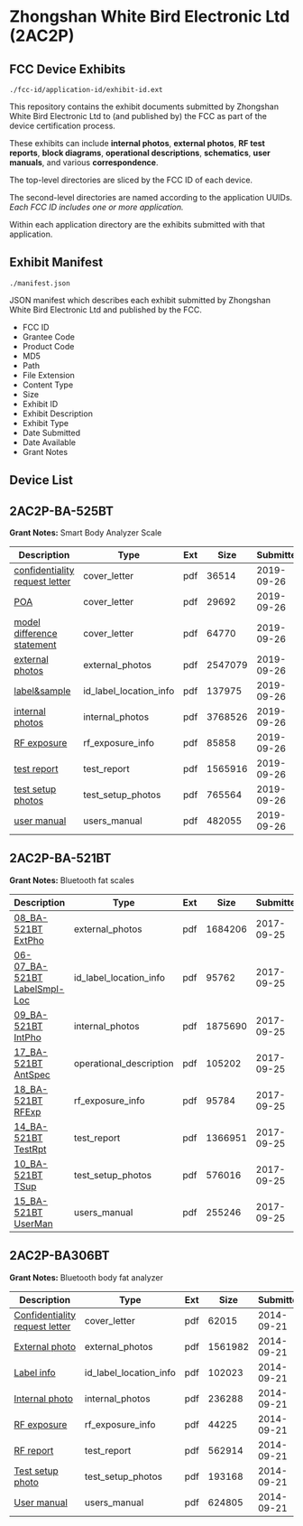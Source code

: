 # Zhongshan White Bird Electronic Ltd (2AC2P)
## FCC Device Exhibits

```
./fcc-id/application-id/exhibit-id.ext
```

This repository contains the exhibit documents submitted by Zhongshan White Bird Electronic Ltd to (and published by) the FCC as part of the device certification process.

These exhibits can include **internal photos**, **external photos**, **RF test reports**, **block diagrams**, **operational descriptions**, **schematics**, **user manuals**, and various **correspondence**.

The top-level directories are sliced by the FCC ID of each device.

The second-level directories are named according to the application UUIDs. *Each FCC ID includes one or more application.*

Within each application directory are the exhibits submitted with that application. 

## Exhibit Manifest

```
./manifest.json
```

JSON manifest which describes each exhibit submitted by Zhongshan White Bird Electronic Ltd and published by the FCC.

- FCC ID
- Grantee Code
- Product Code
- MD5
- Path
- File Extension
- Content Type
- Size
- Exhibit ID
- Exhibit Description
- Exhibit Type
- Date Submitted
- Date Available
- Grant Notes

## Device List
## 2AC2P-BA-525BT
**Grant Notes:** Smart Body Analyzer Scale

| Description | Type | Ext | Size | Submitted | Available |
| ----------- | ---- | --- | ---- | --------- | --------- |
| [confidentiality request letter](2AC2P-BA-525BT/467a9e2ee65b6a69f090204d4c484bc6/4459387.pdf) | cover_letter | pdf | 36514 | 2019-09-26 | 2019-09-26 |
| [POA](2AC2P-BA-525BT/467a9e2ee65b6a69f090204d4c484bc6/4459388.pdf) | cover_letter | pdf | 29692 | 2019-09-26 | 2019-09-26 |
| [model difference statement](2AC2P-BA-525BT/467a9e2ee65b6a69f090204d4c484bc6/4459393.pdf) | cover_letter | pdf | 64770 | 2019-09-26 | 2019-09-26 |
| [external photos](2AC2P-BA-525BT/467a9e2ee65b6a69f090204d4c484bc6/4459386.pdf) | external_photos | pdf | 2547079 | 2019-09-26 | 2019-09-26 |
| [label&sample](2AC2P-BA-525BT/467a9e2ee65b6a69f090204d4c484bc6/4459392.pdf) | id_label_location_info | pdf | 137975 | 2019-09-26 | 2019-09-26 |
| [internal photos](2AC2P-BA-525BT/467a9e2ee65b6a69f090204d4c484bc6/4459391.pdf) | internal_photos | pdf | 3768526 | 2019-09-26 | 2019-09-26 |
| [RF exposure](2AC2P-BA-525BT/467a9e2ee65b6a69f090204d4c484bc6/4459389.pdf) | rf_exposure_info | pdf | 85858 | 2019-09-26 | 2019-09-26 |
| [test report](2AC2P-BA-525BT/467a9e2ee65b6a69f090204d4c484bc6/4459390.pdf) | test_report | pdf | 1565916 | 2019-09-26 | 2019-09-26 |
| [test setup photos](2AC2P-BA-525BT/467a9e2ee65b6a69f090204d4c484bc6/4459394.pdf) | test_setup_photos | pdf | 765564 | 2019-09-26 | 2019-09-26 |
| [user manual](2AC2P-BA-525BT/467a9e2ee65b6a69f090204d4c484bc6/4459395.pdf) | users_manual | pdf | 482055 | 2019-09-26 | 2019-09-26 |
## 2AC2P-BA-521BT
**Grant Notes:** Bluetooth fat scales

| Description | Type | Ext | Size | Submitted | Available |
| ----------- | ---- | --- | ---- | --------- | --------- |
| [08_BA-521BT ExtPho](2AC2P-BA-521BT/78f0154d38c47046dc754ea75374349e/3578197.pdf) | external_photos | pdf | 1684206 | 2017-09-25 | 2017-09-25 |
| [06-07_BA-521BT LabelSmpl-Loc](2AC2P-BA-521BT/78f0154d38c47046dc754ea75374349e/3578194.pdf) | id_label_location_info | pdf | 95762 | 2017-09-25 | 2017-09-25 |
| [09_BA-521BT IntPho](2AC2P-BA-521BT/78f0154d38c47046dc754ea75374349e/3578200.pdf) | internal_photos | pdf | 1875690 | 2017-09-25 | 2017-09-25 |
| [17_BA-521BT AntSpec](2AC2P-BA-521BT/78f0154d38c47046dc754ea75374349e/3578216.pdf) | operational_description | pdf | 105202 | 2017-09-25 | 2017-09-25 |
| [18_BA-521BT RFExp](2AC2P-BA-521BT/78f0154d38c47046dc754ea75374349e/3578218.pdf) | rf_exposure_info | pdf | 95784 | 2017-09-25 | 2017-09-25 |
| [14_BA-521BT TestRpt](2AC2P-BA-521BT/78f0154d38c47046dc754ea75374349e/3578210.pdf) | test_report | pdf | 1366951 | 2017-09-25 | 2017-09-25 |
| [10_BA-521BT TSup](2AC2P-BA-521BT/78f0154d38c47046dc754ea75374349e/3578206.pdf) | test_setup_photos | pdf | 576016 | 2017-09-25 | 2017-09-25 |
| [15_BA-521BT UserMan](2AC2P-BA-521BT/78f0154d38c47046dc754ea75374349e/3578213.pdf) | users_manual | pdf | 255246 | 2017-09-25 | 2017-09-25 |
## 2AC2P-BA306BT
**Grant Notes:** Bluetooth body fat analyzer

| Description | Type | Ext | Size | Submitted | Available |
| ----------- | ---- | --- | ---- | --------- | --------- |
| [Confidentiality request letter](2AC2P-BA306BT/ba9a953403f751330e3d5aecdf60d1fc/2396468.pdf) | cover_letter | pdf | 62015 | 2014-09-21 | 2014-09-21 |
| [External photo](2AC2P-BA306BT/ba9a953403f751330e3d5aecdf60d1fc/2396475.pdf) | external_photos | pdf | 1561982 | 2014-09-21 | 2014-09-21 |
| [Label info](2AC2P-BA306BT/ba9a953403f751330e3d5aecdf60d1fc/2396477.pdf) | id_label_location_info | pdf | 102023 | 2014-09-21 | 2014-09-21 |
| [Internal photo](2AC2P-BA306BT/ba9a953403f751330e3d5aecdf60d1fc/2396476.pdf) | internal_photos | pdf | 236288 | 2014-09-21 | 2014-09-21 |
| [RF exposure](2AC2P-BA306BT/ba9a953403f751330e3d5aecdf60d1fc/2396473.pdf) | rf_exposure_info | pdf | 44225 | 2014-09-21 | 2014-09-21 |
| [RF report](2AC2P-BA306BT/ba9a953403f751330e3d5aecdf60d1fc/2396472.pdf) | test_report | pdf | 562914 | 2014-09-21 | 2014-09-21 |
| [Test setup photo](2AC2P-BA306BT/ba9a953403f751330e3d5aecdf60d1fc/2396474.pdf) | test_setup_photos | pdf | 193168 | 2014-09-21 | 2014-09-21 |
| [User manual](2AC2P-BA306BT/ba9a953403f751330e3d5aecdf60d1fc/2396478.pdf) | users_manual | pdf | 624805 | 2014-09-21 | 2014-09-21 |
